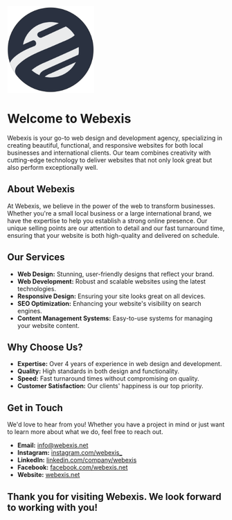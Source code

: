 <img src="./public/logo.png" alt="Webexis Logo" width="200" height="auto">

# Welcome to Webexis

Webexis is your go-to web design and development agency, specializing in creating beautiful, functional, and responsive websites for both local businesses and international clients. Our team combines creativity with cutting-edge technology to deliver websites that not only look great but also perform exceptionally well.

## About Webexis

At Webexis, we believe in the power of the web to transform businesses. Whether you're a small local business or a large international brand, we have the expertise to help you establish a strong online presence. Our unique selling points are our attention to detail and our fast turnaround time, ensuring that your website is both high-quality and delivered on schedule.

## Our Services

-   **Web Design:** Stunning, user-friendly designs that reflect your brand.
-   **Web Development:** Robust and scalable websites using the latest technologies.
-   **Responsive Design:** Ensuring your site looks great on all devices.
-   **SEO Optimization:** Enhancing your website's visibility on search engines.
-   **Content Management Systems:** Easy-to-use systems for managing your website content.

## Why Choose Us?

-   **Expertise:** Over 4 years of experience in web design and development.
-   **Quality:** High standards in both design and functionality.
-   **Speed:** Fast turnaround times without compromising on quality.
-   **Customer Satisfaction:** Our clients' happiness is our top priority.

## Get in Touch

We'd love to hear from you! Whether you have a project in mind or just want to learn more about what we do, feel free to reach out.

-   **Email:** [info@webexis.net](mailto:info@webexis.net)
-   **Instagram:** [instagram.com/webexis\_](https://www.instagram.com/webexis_/)
-   **LinkedIn:** [linkedin.com/company/webexis](https://www.linkedin.com/company/webexis)
-   **Facebook:** [facebook.com/webexis.net](https://www.facebook.com/webexis.net)
-   **Website:** [webexis.net](https://webexis.net)

## Thank you for visiting Webexis. We look forward to working with you!
